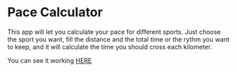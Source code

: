 # Pace Calculator

This app will let you calculate your pace for different sports.
Just choose the sport you want, fill the distance and the
total time or the rythm you want to keep, and it will calculate
the time you should cross each kilometer.

You can see it working [HERE](http://pacecalculator.surge.sh/)
